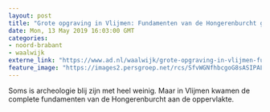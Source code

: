 ```yaml
---
layout: post
title: "Grote opgraving in Vlijmen: Fundamenten van de Hongerenburcht grotendeels blootgelegd"
date: Mon, 13 May 2019 16:03:00 GMT
categories: 
- noord-brabant 
- waalwijk 
externe_link: "https://www.ad.nl/waalwijk/grote-opgraving-in-vlijmen-fundamenten-van-de-hongerenburcht-grotendeels-blootgelegd~a11e3016/"
feature_image: "https://images2.persgroep.net/rcs/SfvWGNfhbcgoG8sASIPALPsPuws/diocontent/146410309/_fitwidth/400/?appId=21791a8992982cd8da851550a453bd7f&quality=0.7"
---
```


Soms is archeologie blij zijn met heel weinig. Maar in Vlijmen kwamen de complete fundamenten van de Hongerenburcht aan de oppervlakte.
